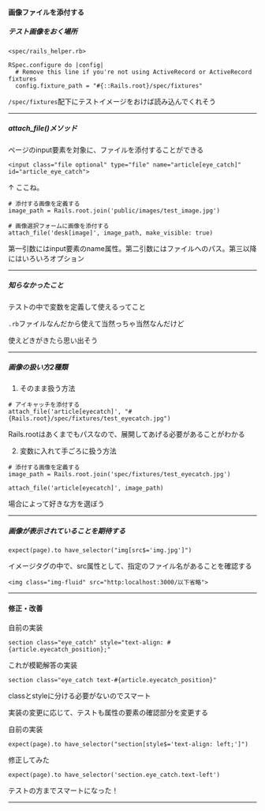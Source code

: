 #### 画像ファイルを添付する

##### テスト画像をおく場所

```
<spec/rails_helper.rb>

RSpec.configure do |config|
  # Remove this line if you're not using ActiveRecord or ActiveRecord fixtures
  config.fixture_path = "#{::Rails.root}/spec/fixtures"
```

`/spec/fixtures`配下にテストイメージをおけば読み込んでくれそう
***

##### attach_file()メソッド

ページのinput要素を対象に、ファイルを添付することができる


```
<input class="file optional" type="file" name="article[eye_catch]" id="article_eye_catch">
```

↑ ここね。

```
# 添付する画像を定義する
image_path = Rails.root.join('public/images/test_image.jpg')

# 画像選択フォームに画像を添付する
attach_file('desk[image]', image_path, make_visible: true)
```
第一引数にはinput要素のname属性。第二引数にはファイルへのパス。第三以降にはいろいろオプション

***
##### 知らなかったこと

テストの中で変数を定義して使えるってこと

`.rb`ファイルなんだから使えて当然っちゃ当然なんだけど

使えどきがきたら思い出そう

***
##### 画像の扱い方2種類

1. そのまま扱う方法

```
# アイキャッチを添付する
attach_file('article[eyecatch]', "#{Rails.root}/spec/fixtures/test_eyecatch.jpg")
```

Rails.rootはあくまでもパスなので、展開してあげる必要があることがわかる

2. 変数に入れて手ごろに扱う方法

```
# 添付する画像を定義する
image_path = Rails.root.join('spec/fixtures/test_eyecatch.jpg')
```

```
attach_file('article[eyecatch]', image_path)
```

場合によって好きな方を選ぼう

***
##### 画像が表示されていることを期待する

```
expect(page).to have_selector("img[src$='img.jpg']")
```

イメージタグの中で、src属性として、指定のファイル名があることを確認する

```
<img class="img-fluid" src="http:localhost:3000/以下省略">
```

***
#### 修正・改善

自前の実装

```
section class="eye_catch" style="text-align: #{article.eyecatch_position};"
```

これが模範解答の実装

```
section class="eye_catch text-#{article.eyecatch_position}"
```

classとstyleに分ける必要がないのでスマート

実装の変更に応じて、テストも属性の要素の確認部分を変更する

自前の実装

```
expect(page).to have_selector("section[style$='text-align: left;']")
```

修正してみた

```
expect(page).to have_selector('section.eye_catch.text-left')
```

テストの方までスマートになった！

***

